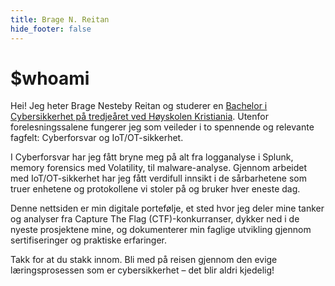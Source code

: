 ```yaml
---
title: Brage N. Reitan
hide_footer: false
---
```

# $whoami
Hei! Jeg heter Brage Nesteby Reitan og studerer en [Bachelor i Cybersikkerhet på tredjeåret ved Høyskolen Kristiania](https://www.kristiania.no/studier/bachelor/cybersikkerhet/). Utenfor forelesningssalene fungerer jeg som veileder i to spennende og relevante fagfelt: Cyberforsvar og IoT/OT-sikkerhet.

I Cyberforsvar har jeg fått bryne meg på alt fra logganalyse i Splunk, memory forensics med Volatility, til malware-analyse. Gjennom arbeidet med IoT/OT-sikkerhet har jeg fått verdifull innsikt i de sårbarhetene som truer enhetene og protokollene vi stoler på og bruker hver eneste dag.


Denne nettsiden er min digitale portefølje, et sted hvor jeg deler mine tanker og analyser fra Capture The Flag (CTF)-konkurranser, dykker ned i de nyeste prosjektene mine, og dokumenterer min faglige utvikling gjennom sertifiseringer og praktiske erfaringer.

Takk for at du stakk innom. Bli med på reisen gjennom den evige læringsprosessen som er cybersikkerhet – det blir aldri kjedelig!